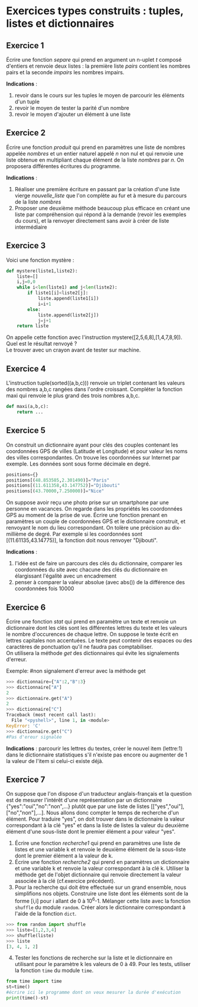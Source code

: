 # Exercices types construits : tuples, listes et dictionnaires

## Exercice 1

Écrire une fonction _separe_ qui prend en argument un n-uplet _t_ composé d'entiers et renvoie deux listes : la première liste _pairs_ contient les nombres pairs et la seconde _impairs_ les nombres impairs.

__Indications__ : 
1) revoir dans le cours sur les tuples le moyen de parcourir les éléments d'un tuple
2) revoir le moyen de tester la parité d'un nombre
3) revoir le moyen d'ajouter un élément à une liste

## Exercice 2

Écrire une fonction _produit_ qui prend en paramètres une liste de nombres appelée _nombres_ et un entier naturel appelé _n_ non nul et qui renvoie une liste obtenue en multipliant chaque élément de la liste _nombres_ par _n_. On proposera différentes écritures du programme.

__Indications__ : 
1) Réaliser une première écriture en passant par la création d'une liste vierge _nouvelle_liste_ que l'on complète au fur et à mesure du parcours de la liste _nombres_
2) Proposer une deuxième méthode beaucoup plus efficace en créant une liste par compréhension qui répond à la demande (revoir les exemples du cours), et la renvoyer directement sans avoir à créer de liste intermédiaire 

## Exercice 3

Voici une fonction mystère :
```Python
def mystere(liste1,liste2):
    liste=[]
    i,j=0,0
    while i<len(liste1) and j<len(liste2):
        if liste1[i]<liste2[j]:
            liste.append(liste1[i])
            i=i+1
        else:
            liste.append(liste2[j])
            j=j+1
    return liste
```
On appelle cette fonction avec l'instruction mystere([2,5,6,8],[1,4,7,8,9]). Quel est le résultat renvoyé ?   
Le trouver avec un crayon avant de tester sur machine.


## Exercice 4

L'instruction tuple(sorted((a,b,c))) renvoie un triplet contenant les valeurs des nombres a,b,c rangées dans l'ordre croissant. Compléter la fonction maxi qui renvoie le plus grand des trois nombres a,b,c.

```Python
def maxi(a,b,c):
    return ...
```

## Exercice 5

On construit un dictionnaire ayant pour clés des couples contenant les coordonnées GPS de villes (Latitude et Longitude) et pour valeur les noms des villes correspondantes. On trouve les coordonnées sur Internet par exemple. Les données sont sous forme décimale en degré.      

```Python
positions={}
positions[(48.853585,2.301490)]="Paris"
positions[(11.611358,43.147752)]="Djibouti"
positions[(43.70000,7.250000)]="Nice"
```
On suppose avoir reçu une photo prise sur un smartphone par une personne en vacances. On regarde dans les propriétés les coordonnées GPS au moment de la prise de vue. Écrire une fonction prenant en paramètres un couple de coordonnées GPS et le dictionnaire construit, et renvoyant le nom du lieu correspondant. On tolère une précision au dix-millième de degré.
Par exemple si les coordonnées sont [(11.61135,43.14775)], la fonction doit nous renvoyer "Djibouti".

__Indications__ : 
1) l'idée est de faire un parcours des clés du dictionnaire, comparer les coordonnées du site avec chacune des clés du dictionnaire en élargissant l'égalité avec un encadrement
2) penser à comparer la valeur absolue (avec abs()) de la différence des coordonnées fois 10000

## Exercice 6

Écrire une fonction _stat_ qui prend en paramètre un texte et renvoie un dictionnaire dont les clés sont les différentes lettres du texte et les valeurs le nombre d'occurences de chaque lettre. On suppose le texte écrit en lettres capitales non accentuées. Le texte peut contenir des espaces ou des caractères de ponctuation qu'il ne faudra pas comptabiliser.  
On utilisera la méthode _get_ des dictionnaires qui évite les signalements d'erreur.

Exemple: #non signalement d'erreur avec la méthode get

```Python
>>> dictionnaire={"A":2,"B":3}
>>> dictionnaire["A"]
2
>>> dictionnaire.get("A")
2
>>> dictionnaire["C"]
Traceback (most recent call last):
  File "<pyshell>", line 1, in <module>
KeyError: 'C'
>>> dictionnaire.get("C")
#Pas d'ereur signalée
```

__Indications__ : parcourir les lettres du textes, créer le nouvel item (lettre:1) dans le dictionnaire statistiques s'il n'existe pas encore ou augmenter de 1 la valeur de l'item si celui-ci existe déjà.

## Exercice 7

On suppose que l'on dispose d'un traducteur anglais-français et la question est de mesurer l'intérêt d'une représentation par un dictionnaire {"yes":"oui","no":"non",...} plutôt que par une liste de listes [["yes","oui"],["no","non"],...]. Nous allons donc compter le temps de recherche d'un élément. Pour traduire "yes", on doit trouver dans le dictionnaire la valeur correspondant à la clé "yes" et dans la liste de listes la valeur du deuxième élément d'une sous-liste dont le premier élément a pour valeur "yes".
1. Écrire une fonction _recherche1_ qui prend en paramètres une liste de listes et une variable k et renvoie le deuxième élément de la sous-liste dont le premier élément a la valeur de k.
2. Écrire une fonction _recherche2_ qui prend en paramètres un dictionnaire et une variable k et renvoie la valeur correspondant à la clé k. Utiliser la méthode get de l'objet dictionnaire qui renvoie directement la valeur associée à la clé (cf.exercice précédent).
3. Pour la recherche qui doit être effectuée sur un grand ensemble, nous simplifions nos objets. Construire une liste dont les éléments sont de la forme [i,i] pour i allant de 0 à 10<sup>6</sup>-1. Mélanger cette liste avec la fonction `shuffle` du module `random`. Créer alors le dictionnaire correspondant à l'aide de la fonction `dict`.

```Python
>>> from random import shuffle
>>> liste=[1,2,3,4]
>>> shuffle(liste)
>>> liste
[3, 4, 1, 2]
```

4. Tester les fonctions de recherche sur la liste et le dictionnaire en utilisant pour le paramètre k les valeurs de 0 à 49. Pour les tests, utiliser la fonction `time` du module `time`. 

```Python
from time import time
st=time()
#écrire ici le programme dont on veux mesurer la durée d'exécution
print(time()-st)
```





